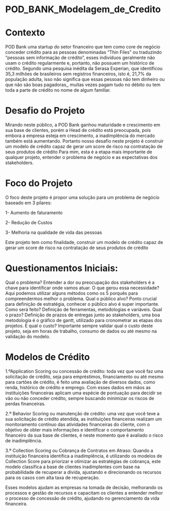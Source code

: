 # POD_BANK_Modelagem_de_Credito
# Contexto
 POD Bank uma startup do setor financeiro que tem como core de negócio conceder crédito para as pessoas denominadas “Thin Files”  ou traduzindo “pessoas sem informação de crédito”, esses indivíduos geralmente não usam o crédito regularmente e, portanto, não possuem um histórico de crédito. 
Segundo uma pesquisa inédita da Serasa Experian, que identificou 35,3 milhões de brasileiros sem registros financeiros, isto é, 21,7% da população adulta, isso não significa que essas pessoas não tem dinheiro ou que não são boas pagadoras,, muitas vezes pagam tudo no débito ou tem toda a parte de  crédito no nome de algum familiar.
# Desafio do Projeto
Mirando neste público, a POD Bank ganhou maturidade e crescimento em sua base de clientes, porém a Head de crédito está preocupada, pois embora a empresa esteja em crescimento, a inadimplência do mercado também está aumentando.
Portanto nosso desafio neste projeto é construir um modelo de crédito capaz de gerar um score de risco na contratação de seus produtos de crédito
Para mim, esta é a etapa mais importante de qualquer projeto, entender o problema de negócio e as expectativas dos stakeholders.
# Foco do Projeto
O foco deste projeto é propor uma solução para um problema de negócio baseado em 3 pilares:

1- Aumento de faturamento

2- Redução de Custos

3- Melhoria na qualidade de vida das pessoas

Este projeto tem como finalidade, construir um modelo de crédito capaz de gerar um score de risco na contratação de seus produtos de crédito 
# Questionamentos Iniciais:
Qual o problema? Entender a dor ou preocupação dos stakeholders é a chave para identificar onde vamos atuar.
O que gerou essa necessidade? Aqui podemos utilizar alguns métodos como os 5 porquês para compreendermos melhor o problema.
Qual o público alvo? Ponto crucial para definição de estratégia, conhecer o público alvo é super importante.
Como será feito? Definição de ferramentas, metodologias e variáveis.
Qual o prazo? Definição de prazos de entregas junto ao stakeholders, uma boa metodologia é o gráfico de gantt, utilizado para cronometrar as etapas dos projetos.
E qual o custo? Importante sempre validar qual o custo deste projeto, seja em horas de trabalho, consumo de dados ou até mesmo na validação do modelo.
# Modelos de Crédito
1.ºApplication Scoring ou concessão de crédito: toda vez que você faz uma solicitação de crédito, seja para empréstimos, financiamento ou até mesmo para cartões de crédito, é feito uma avaliação de diversos dados, como renda, histórico de crédito e emprego. Com esses dados em mãos as instituições financeiras aplicam uma espécie de pontuação para decidir se vão ou não conceder crédito, sempre buscando minimizar os riscos de perdas financeiras.

2.º Behavior Scoring ou manutenção de crédito: uma vez que você teve a sua solicitação de crédito atendida, as instituições financeiras realizam um monitoramento contínuo das atividades financeiras do cliente, com o objetivo de obter mais informações e identificar o comportamento financeiro da sua base de clientes, é neste momento que é avaliado o risco de inadimplência.

3.º Collection Scoring ou Cobrança de Contratos em Atraso: Quando a instituição financeira identifica a inadimplência, é utilizando os modelos de Collection Score para priorizar e otimizar as estratégias de cobrança, este modelo classifica a base de clientes inadimplentes com base na probabilidade de recuperar a dívida, ajustando e direcionando os recursos para os casos com alta taxa de recuperação.

Esses modelos ajudam as empresas na tomada de decisão, melhorando os processos e gestão de recursos e capacitam os clientes a entender melhor o processo de concessão de crédito, ajudando no gerenciamento da vida financeira.
